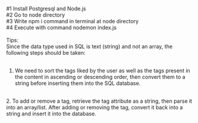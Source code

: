 #1 Install Postgresql and Node.js <br/>
#2 Go to node directory <br/>
#3 Write npm i command in terminal at node directory <br/>
#4 Execute with command nodemon index.js <br/>
<br/>
Tips:<br/>
Since the data type used in SQL is text (string) and not an array, the following steps should be taken:<br/>
<br/>
1. We need to sort the tags liked by the user as well as the tags present in the content in ascending or descending order, then convert them to a string before inserting them into the SQL database.<br/>
<br/>
2. To add or remove a tag, retrieve the tag attribute as a string, then parse it into an array/list. After adding or removing the tag, convert it back into a string and insert it into the database.<br/>
